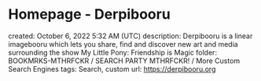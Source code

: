 # Homepage - Derpibooru

created: October 6, 2022 5:32 AM (UTC)
description: Derpibooru is a linear imagebooru which lets you share, find and discover new art and media surrounding the show My Little Pony: Friendship is Magic
folder: BOOKMRKS-MTHRFCKR / SEARCH PARTY MTHRFCKR! / More Custom Search Engines
tags: Search, custom
url: https://derpibooru.org